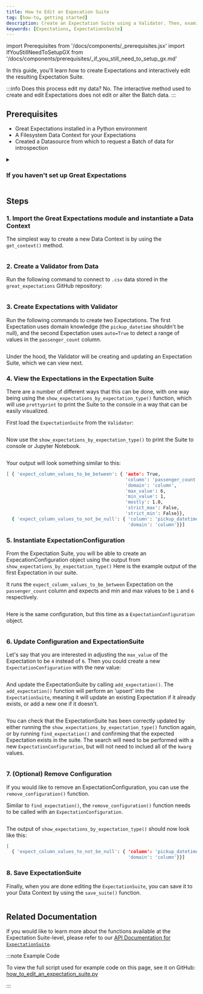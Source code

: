 ```yaml
---
title: How to Edit an Expecation Suite 
tag: [how-to, getting started]
description: Create an Expectation Suite using a Validator. Then, examine and modify specific Expectations in the Suite.
keywords: [Expectations, ExpectationsSuite]
---
```


import Prerequisites from '/docs/components/_prerequisites.jsx'
import IfYouStillNeedToSetupGX from '/docs/components/prerequisites/_if_you_still_need_to_setup_gx.md'

In this guide, you'll learn how to create Expectations and interactively edit the resulting Expectation Suite.

:::info Does this process edit my data?
No.  The interactive method used to create and edit Expectations does not edit or alter the Batch data.
:::

## Prerequisites

<Prerequisites>

- Great Expectations installed in a Python environment
- A Filesystem Data Context for your Expectations
- Created a Datasource from which to request a Batch of data for introspection

</Prerequisites> 

<details>
<summary>

### If you haven't set up Great Expectations

</summary>

<IfYouStillNeedToSetupGX />

</details>


## Steps

### 1. Import the Great Expectations module and instantiate a Data Context

The simplest way to create a new Data Context is by using the `get_context()` method.

```python name="tests/integration/docusaurus/expectations/how_to_edit_an_expectation_suite get_context"
```

### 2. Create a Validator from Data 

Run the following command to connect to `.csv` data stored in the `great_expectations` GitHub repository:

```python name="tests/integration/docusaurus/expectations/how_to_edit_an_expectation_suite create_validator"
```

### 3. Create Expectations with Validator 

Run the following commands to create two Expectations. The first Expectation uses domain knowledge (the `pickup_datetime` shouldn't be null), and the second Expectation uses `auto=True` to detect a range of values in the `passenger_count` column.


```python name="tests/integration/docusaurus/expectations/how_to_edit_an_expectation_suite add_2_expectations"
```

Under the hood, the Validator will be creating and updating an Expectation Suite, which we can view next. 

### 4. View the Expectations in the Expectation Suite

There are a number of different ways that this can be done, with one way being using the `show_expectations_by_expectation_type()` function, which will use `prettyprint` to print the Suite to the console in a way that can be easily visualized. 

First load the `ExpectationSuite` from the `Validator`: 

```python name="tests/integration/docusaurus/expectations/how_to_edit_an_expectation_suite get_suite"
```

Now use the `show_expectations_by_expectation_type()` to print the Suite to console or Jupyter Notebook.

```python name="tests/integration/docusaurus/expectations/how_to_edit_an_expectation_suite show_suite"
```

Your output will look something similar to this: 

```bash 
[ { 'expect_column_values_to_be_between': { 'auto': True,
                                            'column': 'passenger_count',
                                            'domain': 'column',
                                            'max_value': 6,
                                            'min_value': 1,
                                            'mostly': 1.0,
                                            'strict_max': False,
                                            'strict_min': False}},
  { 'expect_column_values_to_not_be_null': { 'column': 'pickup_datetime',
                                             'domain': 'column'}}]
```

### 5. Instantiate ExpectationConfiguration 

From the Expectation Suite, you will be able to create an ExpecationConfiguration object using the output from `show_expectations_by_expectation_type()` Here is the example output of the first Expectation in our suite.

It runs the `expect_column_values_to_be_between` Expectation on the `passenger_count` column and expects and min and max values to be `1` and `6` respectively. 

```python name="tests/integration/docusaurus/expectations/how_to_edit_an_expectation_suite example_dict_1"
```

Here is the same configuration, but this time as a `ExpectationConfiguration` object.  

```python name="tests/integration/docusaurus/expectations/how_to_edit_an_expectation_suite example_configuration_1"
```

### 6. Update Configuration and ExpectationSuite

Let's say that you are interested in adjusting the `max_value` of the Expectation to be `4` instead of `6`. Then you could create a new `ExpectationConfiguration` with the new value: 

```python name="tests/integration/docusaurus/expectations/how_to_edit_an_expectation_suite updated_configuration"
```

And update the ExpectationSuite by calling `add_expectation()`. The `add_expectation()` function will perform an 'upsert' into the `ExpectationSuite`, meaning it will update an existing Expectation if it already exists, or add a new one if it doesn't. 

```python name="tests/integration/docusaurus/expectations/how_to_edit_an_expectation_suite add_configuration"
```

You can check that the ExpectationSuite has been correctly updated by either running the `show_expectations_by_expectation_type()` function again, or by running `find_expectation()` and confirming that the expected Expectation exists in the suite.  The search will need to be performed with a new `ExpectationConfiguration`, but will not need to inclued all of the  `kwarg` values.

```python name="tests/integration/docusaurus/expectations/how_to_edit_an_expectation_suite find_configuration"
```

### 7. (Optional) Remove Configuration 

If you would like to remove an ExpectationConfiguration, you can use the `remove_configuration()` function. 

Similar to `find_expectation()`, the `remove_configuration()` function needs to be called with an `ExpectationConfiguration`.

```python name="tests/integration/docusaurus/expectations/how_to_edit_an_expectation_suite remove_configuration"
```

The output of `show_expectations_by_expectation_type()` should now look like this: 

```bash 
[ 
  { 'expect_column_values_to_not_be_null': { 'column': 'pickup_datetime',
                                             'domain': 'column'}}]
```

### 8. Save ExpectationSuite 

Finally, when you are done editing the `ExpectationSuite`, you can save it to your Data Context by using the `save_suite()` function. 

```python name="tests/integration/docusaurus/expectations/how_to_edit_an_expectation_suite save_suite"
```

## Related Documentation

If you would like to learn more about the functions available at the Expectation Suite-level, please refer to our [API Documentation for `ExpectationSuite`](https://docs.greatexpectations.io/docs/reference/api/core/ExpectationSuite_class). 

:::note Example Code

To view the full script used for example code on this page, see it on GitHub:
[how_to_edit_an_expectation_suite.py](https://github.com/great-expectations/great_expectations/blob/develop/tests/integration/docusaurus/expectations/how_to_edit_an_expectation_suite.py)

:::
